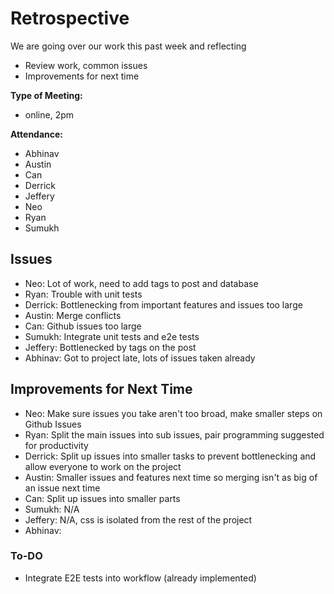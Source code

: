 # Retrospective
We are going over our work this past week and reflecting
- Review work, common issues
- Improvements for next time
  
**Type of Meeting:**
- online, 2pm

**Attendance:**
- Abhinav
- Austin
- Can
- Derrick
- Jeffery
- Neo
- Ryan
- Sumukh

## Issues
- Neo: Lot of work, need to add tags to post and database
- Ryan: Trouble with unit tests
- Derrick: Bottlenecking from important features and issues too large
- Austin: Merge conflicts
- Can: Github issues too large
- Sumukh: Integrate unit tests and e2e tests
- Jeffery: Bottlenecked by tags on the post
- Abhinav: Got to project late, lots of issues taken already

## Improvements for Next Time 
- Neo: Make sure issues you take aren't too broad, make smaller steps on Github Issues
- Ryan: Split the main issues into sub issues, pair programming suggested for productivity
- Derrick: Split up issues into smaller tasks to prevent bottlenecking and allow everyone to work on the project
- Austin: Smaller issues and features next time so merging isn't as big of an issue next time
- Can: Split up issues into smaller parts
- Sumukh: N/A
- Jeffery: N/A, css is isolated from the rest of the project
- Abhinav:

### To-DO
- Integrate E2E tests into workflow (already implemented)
